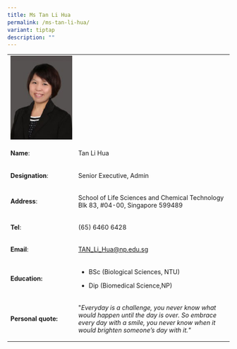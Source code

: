 ```yaml
---
title: Ms Tan Li Hua
permalink: /ms-tan-li-hua/
variant: tiptap
description: ""
---
```

<table style="minWidth: 50px">
<colgroup>
<col>
<col>
</colgroup>
<tbody>
<tr>
<td rowspan="1" colspan="1">
<div class="isomer-image-wrapper">
<img style="width: 100%" height="auto" width="100%" alt="Tan Li Hua" src="/images/LSCT/Tan_Lihua.jpg">
</div>
</td>
<td rowspan="1" colspan="1">
<p></p>
</td>
</tr>
<tr>
<td rowspan="1" colspan="1">
<p><strong>Name</strong>:&nbsp;&nbsp;&nbsp;&nbsp;&nbsp;&nbsp;&nbsp;&nbsp;&nbsp;&nbsp;&nbsp;&nbsp;&nbsp;&nbsp;&nbsp;&nbsp;&nbsp;&nbsp;&nbsp;&nbsp;&nbsp;&nbsp;&nbsp;&nbsp;&nbsp;</p>
</td>
<td rowspan="1" colspan="1">
<p>​Tan Li Hua</p>
</td>
</tr>
<tr>
<td rowspan="1" colspan="1">
<p>​<strong>Designation</strong>:</p>
</td>
<td rowspan="1" colspan="1">
<p>​Senior Executive, Admin</p>
</td>
</tr>
<tr>
<td rowspan="1" colspan="1">
<p><strong>Address</strong>: ​</p>
</td>
<td rowspan="1" colspan="1">
<p>School of Life Sciences and Chemical Technology
<br>Blk 83, #04-00, Singapore 599489​</p>
</td>
</tr>
<tr>
<td rowspan="1" colspan="1">
<p><strong>Tel</strong>: &nbsp;&nbsp;&nbsp; ​</p>
</td>
<td rowspan="1" colspan="1">
<p>(65) 6460 6428</p>
</td>
</tr>
<tr>
<td rowspan="1" colspan="1">
<p><strong>Email</strong>: ​</p>
</td>
<td rowspan="1" colspan="1">
<p><a href="mailto:TAN_Li_Hua@np.edu.sg" rel="noopener noreferrer nofollow" target="_blank">TAN_Li_Hua@np.edu.sg</a>
</p>
</td>
</tr>
<tr>
<td rowspan="1" colspan="1">
<p><strong>Education:</strong>
</p>
</td>
<td rowspan="1" colspan="1">
<ul data-tight="true" class="tight">
<li>
<p>BSc (Biological Sciences, NTU)</p>
</li>
<li>
<p>Dip (Biomedical Science,NP)</p>
</li>
</ul>
</td>
</tr>
<tr>
<td rowspan="1" colspan="1">
<p><strong>Personal quote:</strong>
</p>
</td>
<td rowspan="1" colspan="1">
<p>"<em>Everyday is a challenge, you never know what would happen until the day is over. So embrace every day with a smile, you never know when it would brighten someone’s day with it."</em>
</p>
</td>
</tr>
</tbody>
</table>
<p></p>